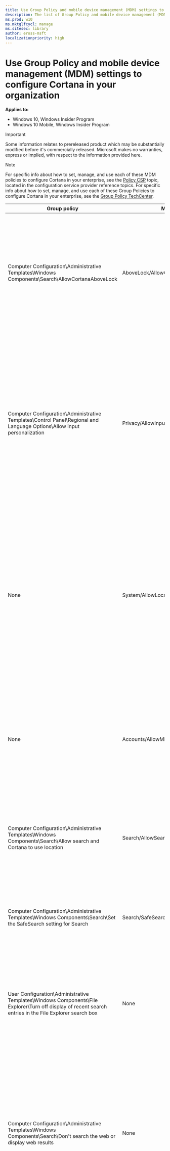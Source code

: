 ```yaml
---
title: Use Group Policy and mobile device management (MDM) settings to configure Cortana in your organization (Windows 10)
description: The list of Group Policy and mobile device management (MDM) policy settings that apply to Cortana at work.
ms.prod: w10
ms.mktglfcycl: manage
ms.sitesec: library
author: eross-msft
localizationpriority: high
---
```


# Use Group Policy and mobile device management (MDM) settings to configure Cortana in your organization
**Applies to:**

-   Windows 10, Windows Insider Program 
-   Windows 10 Mobile, Windows Insider Program

>[!IMPORTANT]
>Some information relates to prereleased product which may be substantially modified before it's commercially released. Microsoft makes no warranties, express or implied, with respect to the information provided here.

>[!NOTE]
>For specific info about how to set, manage, and use each of these MDM policies to configure Cortana in your enterprise, see the [Policy CSP](http://go.microsoft.com/fwlink/p/?LinkId=717380) topic, located in the configuration service provider reference topics. For specific info about how to set, manage, and use each of these Group Policies to configure Cortana in your enterprise, see the [Group Policy TechCenter](http://go.microsoft.com/fwlink/p/?LinkId=717381).

|Group policy |MDM policy |Description |
|-------------|-----------|------------|
|Computer Configuration\Administrative Templates\Windows Components\Search\AllowCortanaAboveLock|AboveLock/AllowCortanaAboveLock|Specifies whether an employee can interact with Cortana using voice commands when the system is locked.<p>**NOTE**<br>This setting only applies to Windows 10 for desktop devices. |
|Computer Configuration\Administrative Templates\Control Panel\Regional and Language Options\Allow input personalization|Privacy/AllowInputPersonalization|Specifies whether an employee can use voice commands with Cortana in your organization.<p>**In Windows 10, version 1511**<br>Cortana won’t work if this setting is turned off (disabled).<p>**In Windows 10, version 1607 and later**<br>Cortana still works if this setting is turned off (disabled).|
|None|System/AllowLocation|Specifies whether to allow app access to the Location service.<p>**In Windows 10, version 1511**<br>Cortana won’t work if this setting is turned off (disabled).<p>**In Windows 10, version 1607 and later**<br>Cortana still works if this setting is turned off (disabled).|
|None|Accounts/AllowMicrosoftAccountConnection|Specifies whether to allow employees to sign in using a Microsoft account (MSA) from Windows apps.<p>Use this setting if you only want to support Azure AD in your organization.|
|Computer Configuration\Administrative Templates\Windows Components\Search\Allow search and Cortana to use location|Search/AllowSearchToUseLocation|Specifies whether Cortana can use your current location during searches and for location reminders.|
|Computer Configuration\Administrative Templates\Windows Components\Search\Set the SafeSearch setting for Search|Search/SafeSearchPermissions|Specifies what level of safe search (filtering adult content) is required.<p>**NOTE**<br>This setting only applies to Windows 10 Mobile.|
|User Configuration\Administrative Templates\Windows Components\File Explorer\Turn off display of recent search entries in the File Explorer search box|None|Specifies whether the search box can suggest recent queries and prevent entries from being stored in the registry for future reference.|
|Computer Configuration\Administrative Templates\Windows Components\Search\Don't search the web or display web results|None|Specifies whether search can perform queries on the web and if the web results are displayed in search.<p>**In Windows 10 Pro edition**<br>This setting can’t be managed.<p>**In Windows 10 Enterprise edition**<br>Cortana won't work if this setting is turned off (disabled).|
|Computer Configuration\Administrative Templates\Windows Components\Search\Allow Cortana|Experience/AllowCortana|Specifies whether employees can use Cortana.<p>**IMPORTANT**<br>Cortana won’t work if this setting is turned off (disabled). However, employees can still perform local searches even with Cortana turned off.|











 
